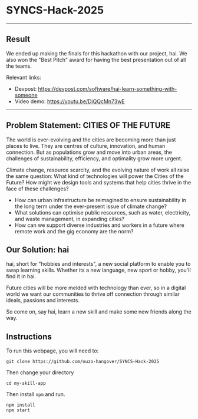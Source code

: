 # SYNCS-Hack-2025
---
## Result
We ended up making the finals for this hackathon with our project, hai. We also won the "Best Pitch" award for having the best presentation out of all the teams.

Relevant links:
- Devpost: https://devpost.com/software/hai-learn-something-with-someone
- Video demo: https://youtu.be/DiQQcMn73wE
---

## Problem Statement: CITIES OF THE FUTURE

The world is ever-evolving and the cities are becoming more than just places to live. They are centres of culture, innovation, and human connection. But as populations grow and move into urban areas, the challenges of sustainability, efficiency, and optimality grow more urgent.

Climate change, resource scarcity, and the evolving nature of work all raise the same question: What kind of technologies will power the Cities of the Future? How might we design tools and systems that help cities thrive in the face of these challenges?
 
- How can urban infrastructure be reimagined to ensure sustainability in the long term under the ever-present issue of climate change?
- What solutions can optimise public resources, such as water, electricity, and waste management, in expanding cities?
- How can we support diverse industries and workers in a future where remote work and the gig economy are the norm?

## Our Solution: hai
hai, short for "hobbies and interests", a new social platform to enable you to swap learning skills. Whether its a new language, new sport or hobby, you'll find it in hai.

Future cities will be more melded with technology than ever, so in a digital world we want our communities to thrive off connection through similar ideals, passions and interests.

So come on, say hai, learn a new skill and make some new friends along the way.

## Instructions
To run this webpage, you will need to:
```
git clone https://github.com/ouzo-hangover/SYNCS-Hack-2025
```

Then change your directory
```
cd my-skill-app
```

Then install `npm` and run.
```
npm install
npm start
```
